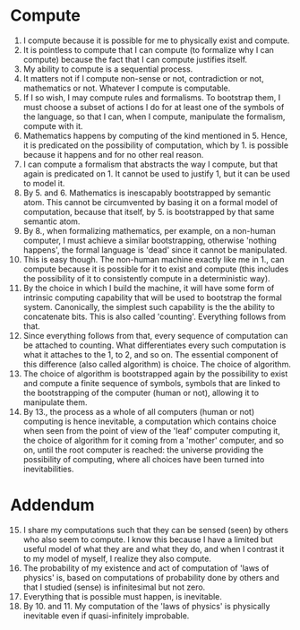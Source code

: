 # Compute

 1. I compute because it is possible for me to physically exist and compute.
 2. It is pointless to compute that I can compute (to formalize why I can compute) because the fact that I can compute justifies itself.
 3. My ability to compute is a sequential process.
 4. It matters not if I compute non-sense or not, contradiction or not, mathematics or not. Whatever I compute is computable.
 5. If I so wish, I may compute rules and formalisms. To bootstrap them, I must choose a subset of actions I do for at least one of the symbols of the language, so that I can, when I compute, manipulate the formalism, compute with it.
 6. Mathematics happens by computing of the kind mentioned in 5. Hence, it is predicated on the possibility of computation, which by 1. is possible because it happens and for no other real reason.
 7. I can compute a formalism that abstracts the way I compute, but that again is predicated on 1. It cannot be used to justify 1, but it can be used to model it.
 8. By 5. and 6. Mathematics is inescapably bootstrapped by semantic atom. This cannot be circumvented by basing it on a formal model of computation, because that itself, by 5. is bootstrapped by that same semantic atom.
 9. By 8., when formalizing mathematics, per example, on a non-human computer, I must achieve a similar bootstrapping, otherwise 'nothing happens', the formal language is 'dead' since it cannot be manipulated.
 10. This is easy though. The non-human machine exactly like me in 1., can compute because it is possible for it to exist and compute (this includes the possibility of it to consistently compute in a deterministic way).
 11. By the choice in which I build the machine, it will have some form of intrinsic computing capability that will be used to bootstrap the formal system. Canonically, the simplest such capability is the the ability to concatenate bits. This is also called 'counting'. Everything follows from that.
 12. Since everything follows from that, every sequence of computation can be attached to counting. What differentiates every such computation is what it attaches to the 1, to 2, and so on. The essential component of this difference (also called algorithm) is choice. The choice of algorithm.
 13. The choice of algorithm is bootstrapped again by the possibility to exist and compute a finite sequence of symbols, symbols that are linked to the bootstrapping of the computer (human or not), allowing it to manipulate them.
 14. By 13., the process as a whole of all computers (human or not) computing is hence inevitable, a computation which contains choice when seen from the point of view of the 'leaf' computer computing it, the choice of algorithm for it coming from a 'mother' computer, and so on, until the root computer is reached: the universe providing the possibility of computing, where all choices have been turned into inevitabilities.

# Addendum

 15. I share my computations such that they can be sensed (seen) by others who also seem to compute. I know this because I have a limited but useful model of what they are and what they do, and when I contrast it to my model of myself, I realize they also compute.
 16. The probability of my existence and act of computation of 'laws of physics' is, based on computations of probability done by others and that I studied (sense) is infinitesimal but not zero.
 17. Everything that is possible must happen, is inevitable.
 18. By 10. and 11. My computation of the 'laws of physics' is physically inevitable even if quasi-infinitely improbable.